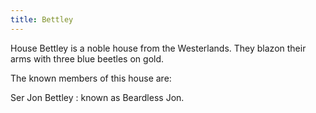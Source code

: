 ```yaml
---
title: Bettley
---
```


House Bettley is a noble house from the Westerlands. They blazon their arms with three blue beetles on gold.

The known members of this house are:

Ser Jon Bettley : known as Beardless Jon.


